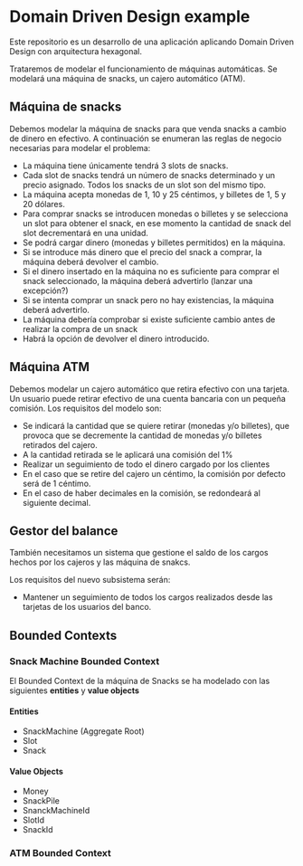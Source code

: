 # Domain Driven Design example

Este repositorio es un desarrollo de una aplicación aplicando Domain Driven Design con
arquitectura hexagonal.

Trataremos de modelar el funcionamiento de máquinas automáticas. Se modelará 
una máquina de snacks, un cajero automático (ATM). 
 
## Máquina de snacks

Debemos modelar la máquina de snacks para que venda snacks a cambio de dinero en 
efectivo. A continuación se enumeran las reglas de negocio necesarias para modelar el problema:

 - La máquina tiene únicamente tendrá 3 slots de snacks.
 - Cada slot de snacks tendrá un número de snacks determinado y un precio asignado. Todos los snacks de un slot son del mismo tipo.
 - La máquina acepta monedas de 1, 10 y 25 céntimos, y billetes de 1, 5 y 20 dólares.
 - Para comprar snacks se introducen monedas o billetes y se selecciona un slot para obtener el snack, 
 en ese momento la cantidad de snack del slot decrementará en una unidad.
 - Se podrá cargar dinero (monedas y billetes permitidos) en la máquina.
 - Si se introduce más dinero que el precio del snack a comprar, la máquina deberá devolver el cambio.
 - Si el dinero insertado en la máquina no es suficiente para comprar el snack seleccionado, la máquina deberá advertirlo (lanzar una excepción?)
 - Si se intenta comprar un snack pero no hay existencias, la máquina deberá advertirlo.
 - La máquina debería comprobar si existe suficiente cambio antes de realizar la compra de un snack
 - Habrá la opción de devolver el dinero introducido.
 
 
## Máquina ATM

Debemos modelar un cajero automático que retira efectivo con una tarjeta. Un usuario puede retirar efectivo de una cuenta bancaria con un pequeña comisión. Los requisitos del modelo son:

 - Se indicará la cantidad que se quiere retirar (monedas y/o billetes), que provoca que se decremente la cantidad de monedas y/o billetes 
 retirados del cajero.
 - A la cantidad retirada se le aplicará una comisión del 1%
 - Realizar un seguimiento de todo el dinero cargado por los clientes
 - En el caso que se retire del cajero un céntimo, la comisión por defecto será de 1 céntimo.
 - En el caso de haber decimales en la comisión, se redondeará al siguiente decimal.
 
 
## Gestor del balance

También necesitamos un sistema que gestione el saldo de los cargos hechos por los cajeros y las máquina de snakcs.

Los requisitos del nuevo subsistema serán:

 - Mantener un seguimiento de todos los cargos realizados desde las tarjetas de los usuarios del banco.
 


## Bounded Contexts

### Snack Machine Bounded Context

El Bounded Context de la máquina de Snacks se ha modelado con las siguientes **entities** y **value objects**

#### Entities

 - SnackMachine (Aggregate Root)
 - Slot
 - Snack
 
#### Value Objects

 - Money
 - SnackPile
 - SnanckMachineId
 - SlotId
 - SnackId
 
### ATM Bounded Context


 
